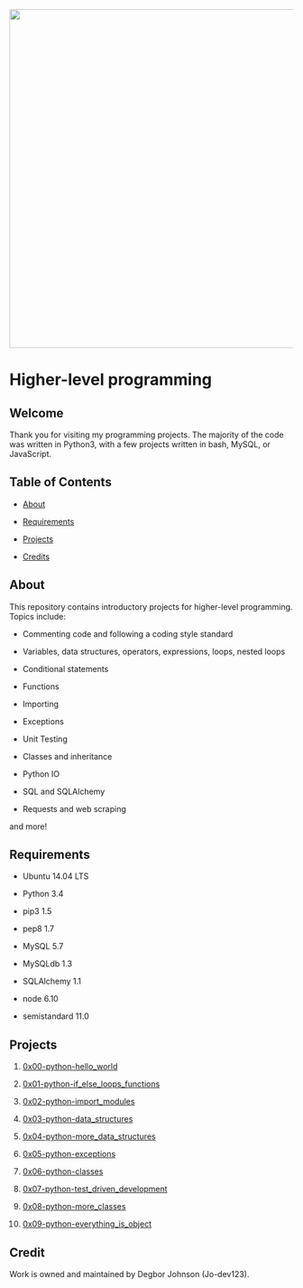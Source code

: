 <img src="https://rajivpandit.files.wordpress.com/2013/02/python.png" width="600">



# Higher-level programming



## Welcome

Thank you for visiting my programming projects. The majority of the code was written in Python3, with a few projects written in bash, MySQL, or JavaScript.



## Table of Contents

* [About](#about)

* [Requirements](#requirements)

* [Projects](#projects)

* [Credits](#credits)



## About

This repository contains introductory projects for higher-level programming. Topics include:

- Commenting code and following a coding style standard

- Variables, data structures, operators, expressions, loops, nested loops

- Conditional statements

- Functions

- Importing

- Exceptions

- Unit Testing

- Classes and inheritance

- Python IO

- SQL and SQLAlchemy

- Requests and web scraping

and more!



## Requirements

* Ubuntu 14.04 LTS

* Python 3.4

* pip3 1.5

* pep8 1.7

* MySQL 5.7

* MySQLdb 1.3

* SQLAlchemy 1.1

* node 6.10

* semistandard 11.0



## Projects

1. [0x00-python-hello_world](./0x00-python-hello_world)

2. [0x01-python-if_else_loops_functions](./0x01-python-if_else_loops_functions)

3. [0x02-python-import_modules](./0x02-python-import_modules)

4. [0x03-python-data_structures](./0x03-python-data_structures)

5. [0x04-python-more_data_structures](./0x04-python-more_data_structures)

6. [0x05-python-exceptions](./0x05-python-exceptions)

7. [0x06-python-classes](./0x06-python-classes)

8. [0x07-python-test_driven_development](./0x07-python-test_driven_development)

9. [0x08-python-more_classes](./0x08-python-more_classes)

10. [0x09-python-everything_is_object](./0x09-python-everything_is_object)



## Credit
Work is owned and maintained by Degbor Johnson (Jo-dev123).
